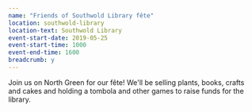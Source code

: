 ```yaml
---
name: "Friends of Southwold Library fête"
location: southwold-library
location-text: Southwold Library
event-start-date: 2019-05-25
event-start-time: 1000
event-end-time: 1600
breadcrumb: y
---
```


Join us on North Green for our fête! We'll be selling plants, books, crafts and cakes and holding a tombola and other games to raise funds for the library.
